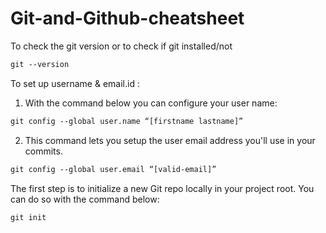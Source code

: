 # Git-and-Github-cheatsheet


To check the git version or to check if git installed/not

```html
git --version
```

To set up username & email.id :

1. With the command below you can configure your user name:

```html
git config --global user.name “[firstname lastname]”
```
2. This command lets you setup the user email address you'll use in your commits.

```html
git config --global user.email “[valid-email]”
```

The first step is to initialize a new Git repo locally in your project root. You can do so with the command below:


```html
git init
```


